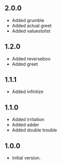 ## 2.0.0

- Added grumble
- Added actual greet
- Added valuestolist

## 1.2.0

- Added reverseboo
- Added greet

## 1.1.1

- Added infintize

## 1.1.0

- Added irritation
- Added adder
- Added double trouble

## 1.0.0

- Initial version.
